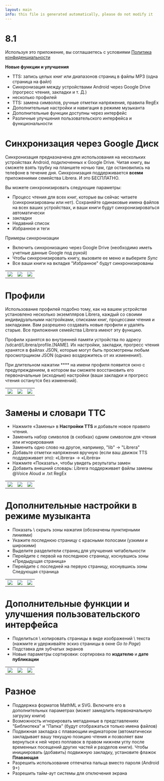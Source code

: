 ```yaml
---
layout: main
info: this file is generated automatically, please do not modify it
---
```


# 8.1

Используя это приложение, вы соглашаетесь с условиями [Политика конфиденциальности](/wiki/PrivacyPolicy/ru)

**Новые функции и улучшения**

* TTS: запись целых книг или диапазонов страниц в файлы MP3 (одна страница на файл)
* Синхронизация между устройствами Android через Google Drive (прогресс чтения, закладки и т. Д.)
* несколько профилей
* TTS: замена символов, ручные отметки напряжения, правила RegEx
* Дополнительные настройки и навигация в режиме музыканта
* Дополнительные функции доступны через интерфейс
* Различные улучшения пользовательского интерфейса и функциональности

# Синхронизация через Google Диск

Синхронизация предназначена для использования на нескольких устройствах Android, подключенных к Google Drive. Читая книгу, вы сможете взять трубку на планшете ночью там, где остановились на телефоне в течение дня. Синхронизация поддерживается **всеми** приложениями семейства Librera. И это БЕСПЛАТНО.

Вы можете синхронизировать следующие параметры:

* Процесс чтения для всех книг, которые вы сейчас читаете (синхронизированы или нет). Сохраняйте одинаковые имена файлов на всех ваших устройствах, и ваши книги будут синхронизироваться автоматически
* закладки
* Недавний список
* Избранное и теги

Примеры синхронизации

* Включить синхронизацию через Google Drive (необходимо иметь учетные данные Google под рукой)
* Чтобы синхронизировать книгу, вызовите ее меню и выберите _Sync_
* Все ваши книги на вкладке &quot;Избранное&quot; будут синхронизированы

||||
|-|-|-|
|![](1.png)|![](3.png)|![](2.png)|
 
 
# Профили

Использование профилей подобно тому, как на вашем устройстве установлено несколько экземпляров Librera, каждый со своими индивидуальными настройками, списками книг, процессами чтения и закладками. Вам разрешено создавать новые профили и удалять старые. Все приложения семейства Librera имеют эту функцию.

Профили хранятся во внутренней памяти устройства по адресу /sdcard/Librera/profile.[NAME]. Их настройки, закладки, прогресс чтения хранятся в файлах JSON, которые могут быть просмотрены любым просмотрщиком JSON (однако воздержитесь от их изменения!).

При длительном нажатии **** на имени профиля появится окно с предупреждением, в котором вы сможете восстановить его первоначальные (исходные) настройки (ваши закладки и прогресс чтения останутся без изменений).

||||
|-|-|-|
|![](4.png)|![](5.png)|![](6.png)|

# Замены и словари ТТС

* Нажмите «Замены» в **Настройки TTS** и добавьте новое правило чтения.
* Заменить набор символов (в скобках) одним символом для чтения или игнорирования
* Заменить одно слово на другое, например, &quot;lib&quot; -&gt; &quot;Librera&quot;
* Добавьте отметки напряжения вручную (если ваш движок TTS поддерживает это): «Librera» -&gt; «Libréra»
* Нажмите «Показать», чтобы увидеть результаты замен
* Добавить внешний словарь: Librera поддерживает файлы замены @Voice Aloud и .txt RegEx

||||
|-|-|-|
|![](7.png)|![](8.png)|![](9.png)|

# Дополнительные настройки в режиме музыканта

* Показать \ скрыть зоны нажатия (обозначены пунктирными линиями)
* Укажите последнюю страницу с красными полосами (узкими и широкими)
* Выделите разделители страниц для улучшения читабельности
* Перейдите с первой на последнюю страницу, коснувшись зоны «Предыдущая страница»
* Перейдите с последней на первую страницу, коснувшись зоны Следующая страница

||||
|-|-|-|
|![](10.png)|![](11.png)|![](12.png)|

# Дополнительные функции и улучшения пользовательского интерфейса

* Поделиться \ копировать страницы в виде изображений \ текста (нажмите и удерживайте эскиз страницы в окне _Go to Page_)
* Подставка для зубчатых экранов
* Новые параметры сортировки: сортировка по **издателю** и **дате публикации**

||||
|-|-|-|
|![](13.png)|![](14.png)|![](15.png)|

# Разное

* Поддержка форматов MathML и SVG. Включите его в дополнительных параметрах (может замедлить первоначальную загрузку книги)
* Возможность игнорировать метаданные в представлениях &quot;Библиотека&quot; и &quot;Папка&quot; (будут отображаться только имена файлов)
* Подвижная закладка с плавающим индикатором (автоматически закладывает вашу текущую позицию чтения и позволяет вам вернуться к ней через поплавок в правом нижнем углу после временных посещений других частей и разделов книги). Чтобы инициировать (добавить) подвижную закладку, установите флажок **Плавающая**
* Разрешить использование отпечатка пальца вместо пароля (Android 9+)
* Разрешить тайм-аут системы для отключения экрана


